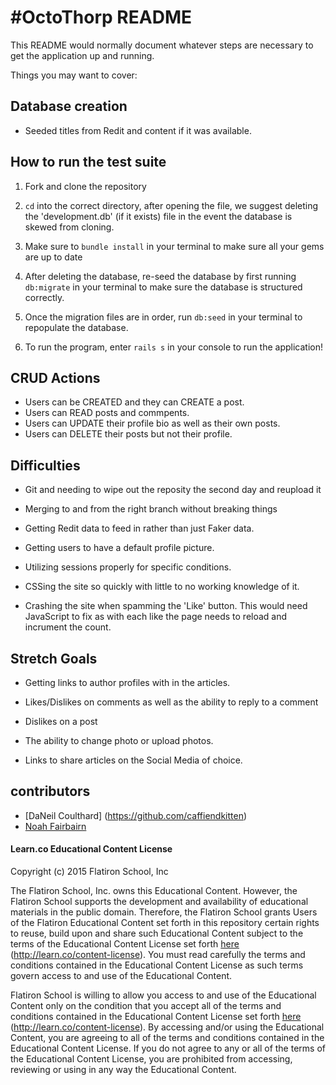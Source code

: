 # #OctoThorp README

This README would normally document whatever steps are necessary to get the
application up and running.

Things you may want to cover:

## Database creation

- Seeded titles from Redit and content if it was available.

## How to run the test suite
1. Fork and clone the repository

2. `cd` into the correct directory, after opening the file, we suggest deleting the 'development.db' (if it exists) file in the event the database is skewed from cloning.

3. Make sure to `bundle install` in your terminal to make sure all your gems are up to date

4. After deleting the database, re-seed the database by first running `db:migrate` in your terminal to make sure the database is structured correctly.

5. Once the migration files are in order, run `db:seed` in your terminal to repopulate the database.

6. To run the program, enter `rails s` in your console to run the application!

## CRUD Actions

- Users can be CREATED and they can CREATE a post.
- Users can READ posts and commpents.
- Users can UPDATE their profile bio as well as their own posts.
- Users can DELETE their posts but not their profile.

## Difficulties 

* Git and needing to wipe out the reposity the second day and reupload it

* Merging to and from the right branch without breaking things

* Getting Redit data to feed in rather than just Faker data.

* Getting users to have a default profile picture.

* Utilizing sessions properly for specific conditions.

* CSSing the site so quickly with little to no working knowledge of it.

* Crashing the site when spamming the 'Like' button. This would need JavaScript to fix as with each like the page needs to reload and incrument the count.

## Stretch Goals

* Getting links to author profiles with in the articles.

* Likes/Dislikes on comments as well as the ability to reply to a comment

* Dislikes on a post

* The ability to change photo or upload photos.

* Links to share articles on the Social Media of choice.

## contributors

* [DaNeil Coulthard] (https://github.com/caffiendkitten)
* [Noah Fairbairn](https://github.com/NFairbairn)


#### Learn.co Educational Content License

Copyright (c) 2015 Flatiron School, Inc

The Flatiron School, Inc. owns this Educational Content. However, the Flatiron School supports the development and availability of educational materials in the public domain. Therefore, the Flatiron School grants Users of the Flatiron Educational Content set forth in this repository certain rights to reuse, build upon and share such Educational Content subject to the terms of the Educational Content License set forth [here](http://learn.co/content-license) (http://learn.co/content-license). You must read carefully the terms and conditions contained in the Educational Content License as such terms govern access to and use of the Educational Content.

Flatiron School is willing to allow you access to and use of the Educational Content only on the condition that you accept all of the terms and conditions contained in the Educational Content License set forth [here](http://learn.co/content-license) (http://learn.co/content-license).  By accessing and/or using the Educational Content, you are agreeing to all of the terms and conditions contained in the Educational Content License.  If you do not agree to any or all of the terms of the Educational Content License, you are prohibited from accessing, reviewing or using in any way the Educational Content.

